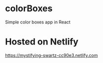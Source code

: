 # colorBoxes
Simple color boxes app in React

# Hosted on Netlify
https://mystifying-swartz-cc90e3.netlify.com
